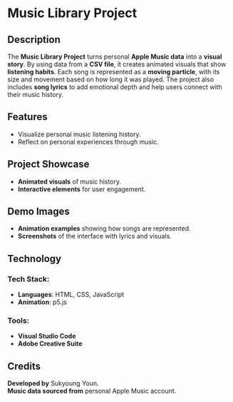 # Music Library Project

## Description
The **Music Library Project** turns personal **Apple Music data** into a **visual story**. By using data from a **CSV file**, it creates animated visuals that show **listening habits**. Each song is represented as a **moving particle**, with its size and movement based on how long it was played. The project also includes **song lyrics** to add emotional depth and help users connect with their music history.

## Features
- Visualize personal music listening history.
- Reflect on personal experiences through music.

## Project Showcase
- **Animated visuals** of music history.
- **Interactive elements** for user engagement.

## Demo Images
- **Animation examples** showing how songs are represented.
- **Screenshots** of the interface with lyrics and visuals.

## Technology
### Tech Stack:
- **Languages**: HTML, CSS, JavaScript
- **Animation**: p5.js

### Tools:
- **Visual Studio Code**
- **Adobe Creative Suite**


## Credits
**Developed by** Sukyoung Youn.  
**Music data sourced from** personal Apple Music account.
